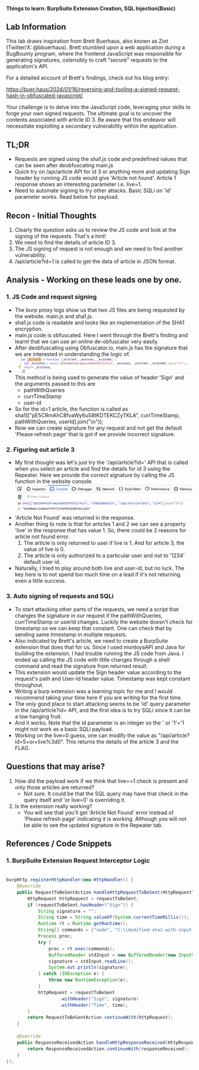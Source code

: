 #### Things to learn: BurpSuite Extension Creation, SQL Injection(Basic)

## Lab Information
This lab draws inspiration from Brett Buerhaus, also known as Ziot (Twitter/X: @bbuerhaus). Brett stumbled upon a web application during a BugBounty program, where the frontend JavaScript was responsible for generating signatures, ostensibly to craft "secure" requests to the application's API.

For a detailed account of Brett's findings, check out his blog entry:

https://buer.haus/2024/01/16/reversing-and-tooling-a-signed-request-hash-in-obfuscated-javascript/

Your challenge is to delve into the JavaScript code, leveraging your skills to forge your own signed requests. The ultimate goal is to uncover the contents associated with article ID 3. Be aware that this endeavor will necessitate exploiting a secondary vulnerability within the application.

## TL;DR
- Requests are signed using the sha1.js code and predefined values that can be seen after deobfuscating main.js
- Quick try on /api/article API for id 3 or anything more and updating Sign header by running JS code would give 'Article not found'. Article 1 response shows an interesting parameter i.e. live=1.
- Need to automate signing to try other attacks. Basic SQLi on 'id' parameter works. Read below for payload.

## Recon - Initial Thoughts
1. Clearly the question asks us to review the JS code and look at the signing of the requests. That's a hint!
2. We need to find the details of article ID 3.
3. The JS signing of request is not enough and we need to find another vulnerability.
4. /api/article?id=1 is called to get the data of article in JSON format.

## Analysis - Working on these leads one by one.
### 1. JS Code and request signing
- The burp proxy logs show us that two JS files are being requested by the website. main.js and sha1.js.
- sha1.js code is readable and looks like an implementation of the SHA1 encryption.
- main.js code is obfuscated. Here I went through the Brett's finding and learnt that we can use an online de-obfuscater very easily.
- After deobfuscating using Obfuscator.io, main.js has the signature that we are interested in understanding the logic of.
- ![Alt text](image.png) This method is being used to generate the value of header 'Sign' and the arguments passed to this are
    - pathWithQueries
    - currTimeStamp
    - user-id
- So for the id=1 article, the function is called as sha1(["pE5CRmAhC8fvaWy6u58tKDTEKCZyTKLA", currTimeStamp, pathWithQueries, userId].join("\n"));
- Now we can create signature for any request and not get the default 'Please refresh page' that is got if we provide incorrect signature.

### 2. Figuring out article 3
- My first thought was let's just try the '/api/article?id=' API that is called when you select an article and find the details for id 3 using the Repeater. Here we provide the correct signature by calling the JS function in the website console.
![Alt text](image-1.png)
- 'Article Not Found' was returned in the response.
- Another thing to note is that for articles 1 and 2 we can see a property 'live' in the response that has value 1. So, there could be 2 reasons for article not found error.
    1. The article is only returned to user if live is 1. And for article 3, the value of live is 0.
    2. The article is only authorized to a particular user and not to '1234' default user id.
- Naturally, I tried to play around both live and user-id, but no luck. The key here is to not spend too much time on a lead if it's not returning even a little success.

### 3. Auto signing of requests and SQLi
- To start attacking other parts of the requests, we need a script that changes the signature in our request if the pathWithQueries, currTimeStamp or userId changes. Luckily the website doesn't check for timestamp so we can keep that constant. One can check that by sending same timestamp in multiple requests.
- Also indicated by Brett's article, we need to create a BurpSuite extension that does that for us. Since I used montoyaAPI and Java for building the extension, I had trouble running the JS code from Java. I ended up calling the JS code with little changes through a shell command and read the signature from returned result.
- This extension would update the Sign header value according to the request's path and User-Id header value. Timestamp was kept constant throughout.
- Writing a burp extension was a learning topic for me and I would recommend taking your time here if you are writing for the first time.
- The only good place to start attacking seems to be 'id' query parameter in the /api/article?id= API, and the first idea is to try SQLi since it can be a low hanging fruit.
- And it works. Note that the id parameter is an integer so the ' or '1'='1 might not work as a basic SQLi payload.
- Working on the live=0 guess, one can modify the value as "/api/article?id=5+or+live%3d0". This returns the details of the article 3 and the FLAG.

## Questions that may arise?
1. How did the payload work if we think that live==1 check is present and only those articles are returned?
    - Not sure. It could be that the SQL query may have that check in the query itself and 'or live=0' is overriding it.
2. Is the extension really working?
   - You will see that you'll get 'Article Not Found' error instead of 'Please refresh page' indicating it is working. Although you will not be able to see the updated signature in the Repeater tab.


## References / Code Snippets
### 1. BurpSuite Extension Request Interceptor Logic
```java

burpHttp.registerHttpHandler(new HttpHandler() {
    @Override
    public RequestToBeSentAction handleHttpRequestToBeSent(HttpRequestToBeSent requestToBeSent) {
        HttpRequest httpRequest = requestToBeSent;
        if (requestToBeSent.hasHeader("Sign")) {
            String signature = "";
            String time = String.valueOf(System.currentTimeMillis());
            Runtime rt = Runtime.getRuntime();
            String[] commands = {"node", "C:\\modified-sha1-with-input.js", requestToBeSent.path(), requestToBeSent.headerValue("User-Id"), time};
            Process proc;
            try {
                proc = rt.exec(commands);
                BufferedReader stdInput = new BufferedReader(new InputStreamReader(proc.getInputStream()));
                signature = stdInput.readLine();
                System.out.println(signature);
            } catch (IOException e) {
                throw new RuntimeException(e);
            }
            httpRequest = requestToBeSent
                    .withHeader("Sign", signature)
                    .withHeader("Time", time);
        }
        return RequestToBeSentAction.continueWith(httpRequest);
    }

    @Override
    public ResponseReceivedAction handleHttpResponseReceived(HttpResponseReceived responseReceived) {
        return ResponseReceivedAction.continueWith(responseReceived);
    }
});
